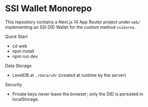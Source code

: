 # SSI Wallet Monorepo

This repository contains a Next.js 14 App Router project under `web/` implementing an SSI DID Wallet for the custom method `ssikorea`.

Quick Start
- cd web
- npm install
- npm run dev

Data Storage
- LevelDB at `./data/vdr` (created at runtime by the server)

Security
- Private keys never leave the browser; only the DID is persisted in localStorage.

